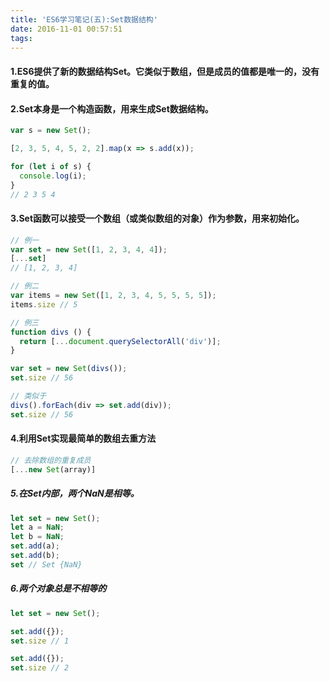 ```yaml
---
title: 'ES6学习笔记(五):Set数据结构'
date: 2016-11-01 00:57:51
tags:
---
```



#### 1.ES6提供了新的数据结构Set。它类似于数组，但是成员的值都是唯一的，没有重复的值。

#### 2.Set本身是一个构造函数，用来生成Set数据结构。
```javascript
var s = new Set();

[2, 3, 5, 4, 5, 2, 2].map(x => s.add(x));

for (let i of s) {
  console.log(i);
}
// 2 3 5 4
```

#### 3.Set函数可以接受一个数组（或类似数组的对象）作为参数，用来初始化。
```javascript
// 例一
var set = new Set([1, 2, 3, 4, 4]);
[...set]
// [1, 2, 3, 4]

// 例二
var items = new Set([1, 2, 3, 4, 5, 5, 5, 5]);
items.size // 5

// 例三
function divs () {
  return [...document.querySelectorAll('div')];
}

var set = new Set(divs());
set.size // 56

// 类似于
divs().forEach(div => set.add(div));
set.size // 56
```

#### 4.利用Set实现最简单的数组去重方法
```javascript
// 去除数组的重复成员
[...new Set(array)]
```

##### 5.在Set内部，两个NaN是相等。
```javascript
let set = new Set();
let a = NaN;
let b = NaN;
set.add(a);
set.add(b);
set // Set {NaN}
```

##### 6.两个对象总是不相等的
```javascript
let set = new Set();

set.add({});
set.size // 1

set.add({});
set.size // 2
```